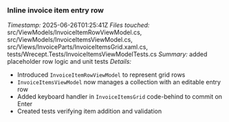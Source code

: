 ### Inline invoice item entry row
*Timestamp:* 2025-06-26T01:25:41Z
*Files touched:* src/ViewModels/InvoiceItemRowViewModel.cs, src/ViewModels/InvoiceItemsViewModel.cs, src/Views/InvoiceParts/InvoiceItemsGrid.xaml.cs, tests/Wrecept.Tests/InvoiceItemsViewModelTests.cs
*Summary:* added placeholder row logic and unit tests
*Details:*
- Introduced `InvoiceItemRowViewModel` to represent grid rows
- `InvoiceItemsViewModel` now manages a collection with an editable entry row
- Added keyboard handler in `InvoiceItemsGrid` code-behind to commit on Enter
- Created tests verifying item addition and validation
